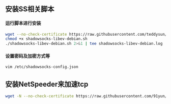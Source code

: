 ## 安装SS相关脚本

#### 运行脚本进行安装

```bash
wget --no-check-certificate https://raw.githubusercontent.com/teddysun/shadowsocks_install/master/shadowsocks-libev-debian.sh
chmod +x shadowsocks-libev-debian.sh
./shadowsocks-libev-debian.sh 2>&1 | tee shadowsocks-libev-debian.log
```

#### 设置密码及加密方式等
```bash
vim /etc/shadowsocks-config.json
```

## 安装NetSpeeder来加速tcp
```bash
wget -N --no-check-certificate https://raw.githubusercontent.com/91yun/serverspeeder/master/serverspeeder-all.sh && bash serverspeeder-all.sh
```
